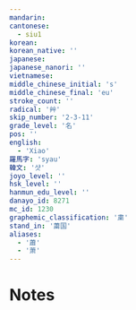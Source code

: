 ```yaml
---
mandarin:
cantonese:
  - siu1
korean:
korean_native: ''
japanese:
japanese_nanori: ''
vietnamese:
middle_chinese_initial: 's'
middle_chinese_final: 'eu'
stroke_count: ''
radical: '艸'
skip_number: '2-3-11'
grade_level: '名'
pos: ''
english:
  - 'Xiao'
羅馬字: 'syau'
韓文: '샷'
joyo_level: ''
hsk_level: ''
hanmun_edu_level: ''
danayo_id: 8271
mc_id: 1230
graphemic_classification: '粛'
stand_in: '䔥国'
aliases:
  - '蕭'
  - '萧'
---
```


# Notes
